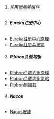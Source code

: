 1. ###### [常用微服务组件][001]
2. ###### **Eureka注册中心**
-  [Eureka注册中心原理][002]
-  [Eureka注册与发现][003]
3. ###### **Ribbon负载均衡**
-  [Ribbon负载均衡原理][004]
-  [Ribbon负载均衡策略][005]
-  [Ribbon懒加载][006]

4. ###### **Nacos**
-  [Nacos安装][007]


[001]: https://fgq233.github.io/md/springcloud/all
[002]: https://fgq233.github.io/md/springcloud/Eureka1
[003]: https://fgq233.github.io/md/springcloud/Eureka2
[004]: https://fgq233.github.io/md/springcloud/Ribbon1
[005]: https://fgq233.github.io/md/springcloud/Ribbon2
[006]: https://fgq233.github.io/md/springcloud/Ribbon3
[007]: https://fgq233.github.io/md/springcloud/nacos1
 
 
